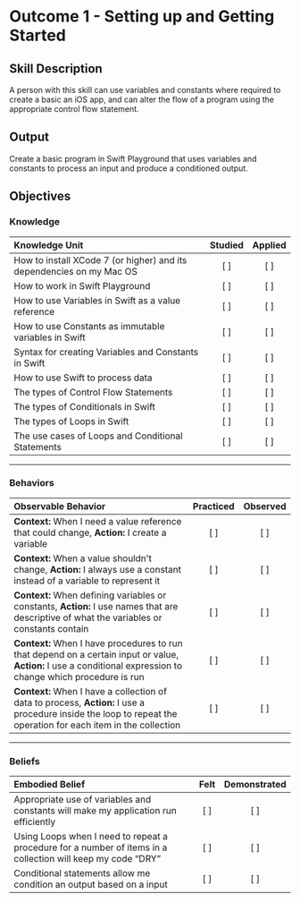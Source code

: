 # Outcome 1 - Setting up and Getting Started
## Skill Description

A person with this skill can use variables and constants where required to create a basic an iOS app, and can alter the flow of a program using the appropriate control flow statement.

## Output

Create a basic program in Swift Playground that uses variables and constants to process an input and produce a conditioned output.

## Objectives
### Knowledge

| Knowledge Unit   |      Studied      | Applied |
|:-------------|:------------------:|:--------:|
| How to install XCode 7 (or higher) and its dependencies on my Mac OS | [ ] | [ ] |
| How to work in Swift Playground | [ ] | [ ] |
| How to use Variables in Swift as a value reference | [ ] | [ ] |
| How to use Constants as immutable variables in Swift | [ ] | [ ] |
| Syntax for creating Variables and Constants in Swift | [ ] | [ ] |
| How to use Swift to process data | [ ] | [ ] |
| The types of Control Flow Statements | [ ] | [ ] |
| The types of Conditionals in Swift | [ ] | [ ] |
| The types of Loops in Swift| [ ] | [ ] |
| The use cases of Loops and Conditional Statements | [ ] | [ ] |

-------

### Behaviors

| Observable Behavior   |      Practiced      | Observed |
|:-------------|:------------------:|:--------:|
| **Context:** When I need a value reference that could change, **Action:** I create a variable | [ ] | [ ] |
| **Context:** When a value shouldn't change, **Action:** I always use a constant instead of a variable to represent it | [ ] | [ ] |
| **Context:** When defining variables or constants, **Action:** I use names that are descriptive of what the variables or constants contain | [ ] | [ ] |
| **Context:** When I have procedures to run that depend on a certain input or value, **Action:** I use a conditional expression to change which procedure is run | [ ] | [ ] |
| **Context:** When I have a collection of data to process, **Action:** I use a procedure inside the loop to repeat the operation for each item in the collection | [ ] | [ ] |

-------

### Beliefs

| Embodied Belief   |      Felt      | Demonstrated |
|:-------------|:------------------:|:--------:|
| Appropriate use of variables and constants will make my application run efficiently | [ ] | [ ] |
| Using Loops when I need to repeat a procedure for a number of items in a collection will keep my code “DRY” | [ ] | [ ] |
| Conditional statements allow me condition an output based on a input | [ ] | [ ] |
